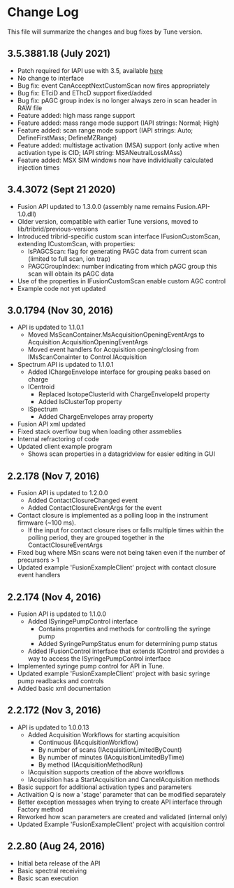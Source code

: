# Change Log

This file will summarize the changes and bug fixes by Tune version. 

## 3.5.3881.18 (July 2021)

* Patch required for IAPI use with 3.5, available [here](https://github.com/thermofisherlsms/iapi/blob/master/misc/)
* No change to interface
* Bug fix: event CanAcceptNextCustomScan now fires appropriately
* Bug fix: ETciD and EThcD support fixed/added
* Bug fix: pAGC group index is no longer always zero in scan header in RAW file
* Feature added: high mass range support
* Feature added: mass range mode support (IAPI strings: Normal; High)
* Feature added: scan range mode support (IAPI strings: Auto; DefineFirstMass; DefineMZRange)
* Feature added: multistage activation (MSA) support  (only active when activation type is CID; IAPI string: MSANeutralLossMAss)
* Feature added: MSX SIM windows now have individiually calculated injection times

## 3.4.3072 (Sept 21 2020)
* Fusion API updated to 1.3.0.0 (assembly name remains Fusion.API-1.0.dll)
* Older version, compatible with earlier Tune versions, moved to lib/tribrid/previous-versions
* Introduced tribrid-specific custom scan interface IFusionCustomScan, extending ICustomScan, with properties:
	* IsPAGCScan: flag for generating PAGC data from current scan (limited to full scan, ion trap)
	* PAGCGroupIndex: number indicating from which pAGC group this scan will obtain its pAGC data
* Use of the properties in IFusionCustomScan enable custom AGC control
* Example code not yet updated

## 3.0.1794 (Nov 30, 2016)
* API is updated to 1.1.0.1
	* Moved MsScanContainer.MsAcquisitionOpeningEventArgs to Acquisition.AcquisitionOpeningEventArgs
	* Moved event handlers for Acquisition opening/closing from IMsScanConainter to Control.IAcquisition
* Spectrum API is updated to 1.1.0.1 
	* Added IChargeEnvelope interface for grouping peaks based on charge
	* ICentroid
		* Replaced IsotopeClusterId with ChargeEnvelopeId property
		* Added IsClusterTop property
	* ISpectrum
		* Added ChargeEnvelopes array property	
* Fusion API xml updated
* Fixed stack overflow bug when loading other assmeblies
* Internal refractoring of code
* Updated client example program
	* Shows scan properties in a datagridview for easier editing in GUI

## 2.2.178 (Nov 7, 2016)
* Fusion API is updated to 1.2.0.0
	* Added ContactClosureChanged event
	* Added ContactClosureEventArgs for the event
* Contact closure is implemented as a polling loop in the instrument firmware (~100 ms). 
	* If the input for contact closure rises or falls multiple times within the polling period, they are grouped together in the ContactClosureEventArgs	
* Fixed bug where MSn scans were not being taken even if the number of precursors > 1
* Updated example 'FusionExampleClient' project with contact closure event handlers

## 2.2.174 (Nov 4, 2016)
* Fusion API is updated to 1.1.0.0
	* Added ISyringePumpControl interface	
		* Contains properties and methods for controlling the syringe pump
		* Added SyringePumpStatus enum for determining pump status
	* Added IFusionControl interface that extends IControl and provides a way to access the ISyringePumpControl interface
* Implemented syringe pump control for API in Tune.
* Updated example 'FusionExampleClient' project with basic syringe pump readbacks and controls
* Added basic xml documentation

## 2.2.172 (Nov 3, 2016)

* API is updated to 1.0.0.13
	* Added Acquisition Workflows for starting acquisition
		* Continuous (IAcquisitionWorkflow)
		* By number of scans (IAcquisitionLimitedByCount)
		* By number of minutes (IAcquisitionLimitedByTime)
		* By method (IAcquisitionMethodRun)
	* IAcquisition supports creation of the above workflows
	* IAcquisition has a StartAcquisition and CancelAcquisition methods
* Basic support for additional activation types and parameters
* Activaition Q is now a 'stage' parameter that can be modified separately
* Better exception messages when trying to create API interface through Factory method
* Reworked how scan parameters are created and validated (internal only)
* Updated Example 'FusionExampleClient' project with acquisition control

## 2.2.80 (Aug 24, 2016)

* Initial beta release of the API
* Basic spectral receiving
* Basic scan execution 
